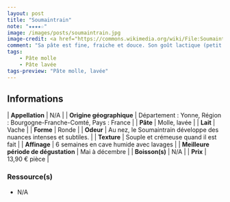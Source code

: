 ```yaml
---
layout: post
title: "Soumaintrain"
note: "★★★★☆"
image: /images/posts/soumaintrain.jpg
image-credit: <a href="https://commons.wikimedia.org/wiki/File:Soumaintrain_250g_GAUGRY.jpg">CandBee</a>, <a href="https://creativecommons.org/licenses/by-sa/4.0">CC BY-SA 4.0</a>, via Wikimedia Commons
comment: "Sa pâte est fine, fraiche et douce. Son goût lactique (petit lait) lui confère une légère acidité qui sera combinée à une pointe d’amertume. Le Soumaintrain se distingue par la richesse de sa palette aromatique. L’affinage développe des arômes végétaux, (champignon, humus, foin, paille), parfois boisés. Plus l’affinage est développé plus les nuances animales prennent de l’importance. Ses arômes sont persistants en bouche."
tags:
    - Pâte molle
    - Pâte lavée
tags-preview: "Pâte molle, lavée"
---
```


## Informations

| **Appellation** | N/A |
| **Origine géographique** | Département : Yonne, Région : Bourgogne-Franche-Comté, Pays : France   |
| **Pâte** | Molle, lavée |
| **Lait** | Vache |
| **Forme** | Ronde |
| **Odeur** | Au nez, le Soumaintrain développe des nuances intenses et subtiles. |
| **Texture** | Souple et crémeuse quand il est fait |
| **Affinage** | 6 semaines en cave humide avec lavages |
| **Meilleure période de dégustation** | Mai à décembre |
| **Boisson(s)** | N/A |
| **Prix** | 13,90 € pièce |

### Ressource(s)
* N/A